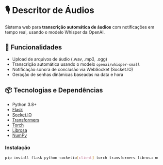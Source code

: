 # 🎙️ Descritor de Áudios

Sistema web para **transcrição automática de áudios** com notificações em tempo real, usando o modelo Whisper da OpenAI.

## 🚀 Funcionalidades

- Upload de arquivos de áudio (.wav, .mp3, .ogg)
- Transcrição automática usando o modelo `openai/whisper-small`
- Notificação sonora de conclusão via WebSocket (Socket.IO)
- Geração de senhas dinâmicas baseadas na data e hora

## 📦 Tecnologias e Dependências

- Python 3.8+
- [Flask](https://flask.palletsprojects.com/)
- [Socket.IO](https://python-socketio.readthedocs.io/)
- [Transformers](https://huggingface.co/docs/transformers/index)
- [Torch](https://pytorch.org/)
- [Librosa](https://librosa.org/)
- [NumPy](https://numpy.org/)

### Instalação

```bash
pip install flask python-socketio[client] torch transformers librosa numpy
